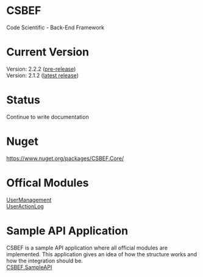 # CSBEF
Code Scientific - Back-End Framework

# Current Version
Version: 2.2.2 ([pre-release](https://github.com/mkurak/CSBEF/releases/tag/2.2.2))
<br>
Version: 2.1.2 ([latest release](https://github.com/mkurak/CSBEF/releases/tag/2.1.2))

# Status
Continue to write documentation

# Nuget
https://www.nuget.org/packages/CSBEF.Core/

# Offical Modules
[UserManagement](https://github.com/mkurak/CSBEF.Module.UserManagement)
<br>
[UserActionLog](https://github.com/mkurak/CSBEF.Module.UserActionLog)

# Sample API Application
CSBEF is a sample API application where all official modules are implemented. This application gives an idea of how the structure works and how the integration should be.
<br>
[CSBEF.SampleAPI](https://github.com/mkurak/CSBEF.SimpleAPI)
